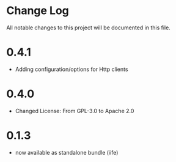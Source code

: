 # Change Log
All notable changes to this project will be documented in this file.

# 0.4.1
- Adding configuration/options for Http clients


# 0.4.0
- Changed License: From GPL-3.0 to Apache 2.0


# 0.1.3
- now available as standalone bundle (iife)
